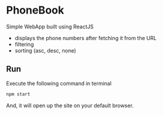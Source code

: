 # PhoneBook

Simple WebApp built using ReactJS

- displays the phone numbers after fetching it from the URL
- filtering
- sorting (asc, desc, none)

## Run

Execute the following command in terminal

```bash
npm start
```

And, it will open up the site on your default browser.
